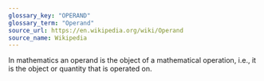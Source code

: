```yaml
---
glossary_key: "OPERAND"
glossary_term: "Operand"
source_url: https://en.wikipedia.org/wiki/Operand
source_name: Wikipedia
---
```


In mathematics an operand is the object of a mathematical operation, i.e., it is the object or quantity that is operated on.
